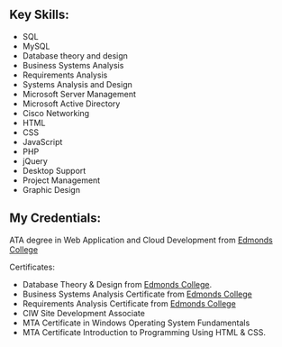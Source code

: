 ## Key Skills: ##
* SQL
* MySQL
* Database theory and design
* Business Systems Analysis
* Requirements Analysis
* Systems Analysis and Design
* Microsoft Server Management
* Microsoft Active Directory 
* Cisco Networking
* HTML
* CSS
* JavaScript
* PHP
* jQuery
* Desktop Support
* Project Management
* Graphic Design

## My Credentials: ##
ATA degree in Web Application and Cloud Development from [Edmonds College](https://www.Edmonds.edu)

Certificates: 
* Database Theory & Design from [Edmonds College](https://www.Edmonds.edu).
* Business Systems Analysis Certificate from [Edmonds College](https://www.Edmonds.edu)
* Requirements Analysis Certificate from [Edmonds College](https://www.Edmonds.edu) 
* CIW Site Development Associate
* MTA Certificate in Windows Operating System Fundamentals 
* MTA Certificate Introduction to Programming Using HTML & CSS. 


